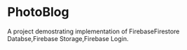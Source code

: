 # PhotoBlog
A project demostrating implementation of FirebaseFirestore Databse,Firebase Storage,Firebase Login.
